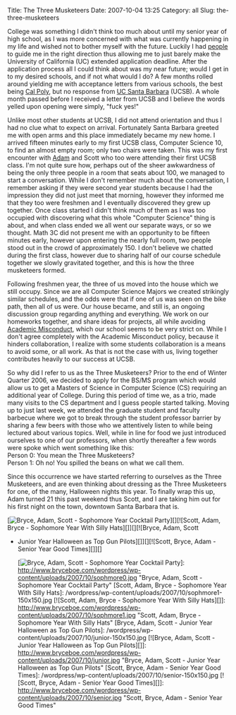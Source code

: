 Title: The Three Musketeers
Date: 2007-10-04 13:25
Category: all
Slug: the-three-musketeers

College was something I didn't think too much about until my senior year
of high school, as I was more concerned with what was currently
happening in my life and wished not to bother myself with the future.
Luckily I had [people][] to guide me in the right direction thus
allowing me to just barely make the University of California (UC)
extended application deadline. After the application process all I could
think about was my near future; would I get in to my desired schools,
and if not what would I do? A few months rolled around yielding me with
acceptance letters from various schools, the best being [Cal Poly][],
but no response from [UC Santa Barbara][] (UCSB). A whole month passed
before I received a letter from UCSB and I believe the words yelled upon
opening were simply, "fuck yes!"

Unlike most other students at UCSB, I did not attend orientation and
thus I had no clue what to expect on arrival. Fortunately Santa Barbara
greeted me with open arms and this place immediately became my new home.
I arrived fifteen minutes early to my first UCSB class, Computer Science
10, to find an almost empty room; only two chairs were taken. This was
my first encounter with [Adam][] and Scott who too were attending their
first UCSB class. I'm not quite sure how, perhaps out of the sheer
awkwardness of being the only three people in a room that seats about
100, we managed to start a conversation. While I don't remember much
about the conversation, I remember asking if they were second year
students because I had the impression they did not just meet that
morning, however they informed me that they too were freshmen and I
eventually discovered they grew up together. Once class started I didn't
think much of them as I was too occupied with discovering what this
whole "Computer Science" thing is about, and when class ended we all
went our separate ways, or so we thought. Math 3C did not present me
with an opportunity to be fifteen minutes early, however upon entering
the nearly full room, two people stood out in the crowd of approximately
150. I don't believe we chatted during the first class, however due to
sharing half of our course schedule together we slowly gravitated
together, and this is how the three musketeers formed.

Following freshmen year, the three of us moved into the house which we
still occupy. Since we are all Computer Science Majors we created
strikingly similar schedules, and the odds were that if one of us was
seen on the bike path, then all of us were. Our house became, and still
is, an ongoing discussion group regarding anything and everything. We
work on our homeworks together, and share ideas for projects, all while
avoiding [Academic Misconduct][], which our school seems to be very
strict on. While I don't agree completely with the Academic Misconduct
policy, because it hinders collaboration, I realize with some students
collaboration is a means to avoid some, or all work. As that is not the
case with us, living together contributes heavily to our success at
UCSB.

So why did I refer to us as the Three Musketeers? Prior to the end of
Winter Quarter 2006, we decided to apply for the BS/MS program which
would allow us to get a Masters of Science in Computer Science (CS)
requiring an additional year of College. During this period of time we,
as a trio, made many visits to the CS department and I guess people
started talking. Moving up to just last week, we attended the graduate
student and faculty barbecue where we got to break through the student
professor barrier by sharing a few beers with those who we attentively
listen to while being lectured about various topics. Well, while in line
for food we just introduced ourselves to one of our professors, when
shortly thereafter a few words were spoke which went something like
this:  
Person 0: You mean the Three Musketeers?  
Person 1: Oh no! You spilled the beans on what we call them.

Since this occurrence we have started referring to ourselves as the
Three Musketeers, and are even thinking about dressing as the Three
Musketeers for one, of the many, Halloween nights this year. To finally
wrap this up, Adam turned 21 this past weekend thus Scott, and I are
taking him out for his first night on the town, downtown Santa Barbara
that is.

[![Bryce, Adam, Scott - Sophomore Year Cocktail Party][]][][![Scott,
Adam, Bryce - Sophomore Year With Silly Hats][]][][![Bryce, Adam, Scott
- Junior Year Halloween as Top Gun Pilots][]][][![Scott, Bryce, Adam -
Senior Year Good Times][]][]

  [people]: http://blogthismom.blogspot.com/
  [Cal Poly]: http://www.calpoly.edu/
  [UC Santa Barbara]: http://www.ucsb.edu/
  [Adam]: http://www.adamdoupe.com/
  [Academic Misconduct]: http://cs.ucsb.edu/~bboe/random/AcademicMisconduct.html
  [Bryce, Adam, Scott - Sophomore Year Cocktail Party]: /wordpress/wp-content/uploads/2007/10/sophmore0-150x150.jpg
  [![Bryce, Adam, Scott - Sophomore Year Cocktail Party][]]: http://www.bryceboe.com/wordpress/wp-content/uploads/2007/10/sophmore0.jpg
    "Bryce, Adam, Scott - Sophomore Year Cocktail Party"
  [Scott, Adam, Bryce - Sophomore Year With Silly Hats]: /wordpress/wp-content/uploads/2007/10/sophmore1-150x150.jpg
  [![Scott, Adam, Bryce - Sophomore Year With Silly Hats][]]: http://www.bryceboe.com/wordpress/wp-content/uploads/2007/10/sophmore1.jpg
    "Scott, Adam, Bryce - Sophomore Year With Silly Hats"
  [Bryce, Adam, Scott - Junior Year Halloween as Top Gun Pilots]: /wordpress/wp-content/uploads/2007/10/junior-150x150.jpg
  [![Bryce, Adam, Scott - Junior Year Halloween as Top Gun Pilots][]]: http://www.bryceboe.com/wordpress/wp-content/uploads/2007/10/junior.jpg
    "Bryce, Adam, Scott - Junior Year Halloween as Top Gun Pilots"
  [Scott, Bryce, Adam - Senior Year Good Times]: /wordpress/wp-content/uploads/2007/10/senior-150x150.jpg
  [![Scott, Bryce, Adam - Senior Year Good Times][]]: http://www.bryceboe.com/wordpress/wp-content/uploads/2007/10/senior.jpg
    "Scott, Bryce, Adam - Senior Year Good Times"
